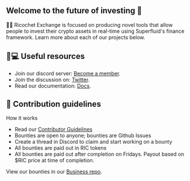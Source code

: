 

## Welcome to the future of investing 👋

🙋‍♀️ Ricochet Exchange is focused on producing novel tools that allow people to invest their crypto assets in real-time using Superfluid's finance framework. 
Learn more about each of our projects below.
  
## 👩💻 Useful resources

* Join our discord server: [Become a member](https://discord.com/invite/mss4t2ED3y).
* Join the discussion on: [Twitter](https://twitter.com/ricochetxchange).
* Read our documentation: [Docs](https://github.com/Ricochet-Exchange/docs.ricochet.exchange).

## 🌈 Contribution guidelines 
 How it works

* Read our [Contributor Guidelines](https://github.com/Ricochet-Exchange/ricochet-frontend/blob/v2/CONTRIBUTING.md)
* Bounties are open to anyone; bounties are Github Issues
* Create a thread in Discord to claim and start working on a bounty
* All bounties are paid out in RIC tokens
* All bounties are paid out after completion on Fridays. Payout based on $RIC price at time of completion.

View our bounties in our [Business repo](https://github.com/Ricochet-Exchange/docs.ricochet.exchange/blob/main/business/bounty-hunters.md).

